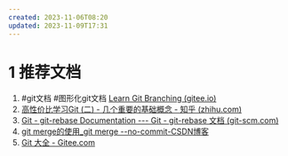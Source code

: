 ```yaml
---
created: 2023-11-06T08:20
updated: 2023-11-09T17:31
---
```

# 1 推荐文档
1. #git文档 #图形化git文档 [Learn Git Branching (gitee.io)](https://oschina.gitee.io/learn-git-branching/)
2. [高性价比学习Git (二) - 几个重要的基础概念 - 知乎 (zhihu.com)](https://zhuanlan.zhihu.com/p/558307576)
3. [Git - git-rebase Documentation --- Git - git-rebase 文档 (git-scm.com)](https://git-scm.com/docs/git-rebase)
4. [git merge的使用_git merge --no-commit-CSDN博客](https://blog.csdn.net/M__L__/article/details/89294915)
5. [Git 大全 - Gitee.com](https://gitee.com/all-about-git)